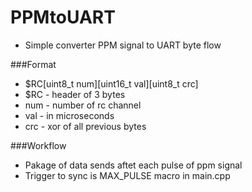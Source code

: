 # PPMtoUART
- Simple converter PPM signal to UART byte flow

###Format
- $RC[uint8_t num][uint16_t val][uint8_t crc]
- $RC - header of 3 bytes
- num - number of rc channel
- val - in microseconds
- crc - xor of all previous bytes

###Workflow
- Pakage of data sends aftet each pulse of ppm signal
- Trigger to sync is MAX_PULSE macro in main.cpp
